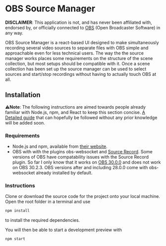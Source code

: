 # OBS Source Manager

**DISCLAIMER**: This application is not, and has never been affiliated with, endorsed by, or officially connected to [OBS](https://github.com/obsproject/obs-studio) (Open Broadcaster Software) in any way.

OBS Source Manager is a react-based UI designed to make simultaneously recording several video sources to separate files with OBS simple and approachable even for less technical users. The way the the source manager works places some requirements on the structure of the scene collection, but most setups should be compatible with it. Once a scene collection has been set up the source manager can be used to select sources and start/stop recordings without having to actually touch OBS at all. 

## Installation

⚠️**Note**: The following instructions are aimed towards people already familiar with Node.js, npm, and React to keep this section concise. [A Detailed guide]() that can hopefully be followed without any prior knowledge will be added soon.

### Requirements

  * Node.js and npm, available from [their website](https://nodejs.org/en). 
  * OBS with with the plugins obs-websocket and [Source Record](https://obsproject.com/forum/resources/source-record.1285/). Some versions of OBS have compatability issues with the Source Record plugin. So far I only know that it works on [OBS 30.0.0](https://github.com/obsproject/obs-studio/releases/tag/30.0.0) and does not work on OBS 30.2.3. OBS versions after and including 28.0.0 come with obs-websocket already installed by default.

### Instructions

Clone or download the source code for the project onto your local machine. Open the root folder in a terminal and use
```bash
npm install
```
to install the required dependencies.

You will then be able to start a development preview with 
```bash
npm start
```

